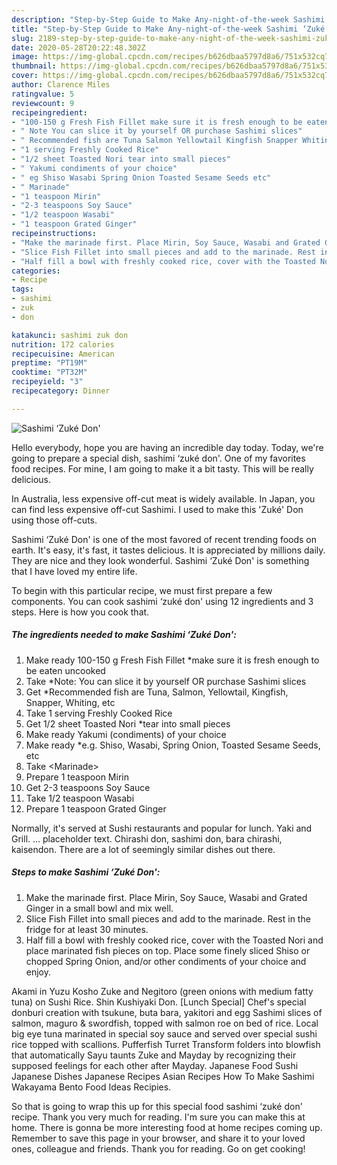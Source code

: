 ```yaml
---
description: "Step-by-Step Guide to Make Any-night-of-the-week Sashimi ‘Zuké Don&amp;#39;"
title: "Step-by-Step Guide to Make Any-night-of-the-week Sashimi ‘Zuké Don&amp;#39;"
slug: 2189-step-by-step-guide-to-make-any-night-of-the-week-sashimi-zuke-don-and-39
date: 2020-05-28T20:22:48.302Z
image: https://img-global.cpcdn.com/recipes/b626dbaa5797d8a6/751x532cq70/sashimi-zuke-don-recipe-main-photo.jpg
thumbnail: https://img-global.cpcdn.com/recipes/b626dbaa5797d8a6/751x532cq70/sashimi-zuke-don-recipe-main-photo.jpg
cover: https://img-global.cpcdn.com/recipes/b626dbaa5797d8a6/751x532cq70/sashimi-zuke-don-recipe-main-photo.jpg
author: Clarence Miles
ratingvalue: 5
reviewcount: 9
recipeingredient:
- "100-150 g Fresh Fish Fillet make sure it is fresh enough to be eaten uncooked"
- " Note You can slice it by yourself OR purchase Sashimi slices"
- " Recommended fish are Tuna Salmon Yellowtail Kingfish Snapper Whiting etc"
- "1 serving Freshly Cooked Rice"
- "1/2 sheet Toasted Nori tear into small pieces"
- " Yakumi condiments of your choice"
- " eg Shiso Wasabi Spring Onion Toasted Sesame Seeds etc"
- " Marinade"
- "1 teaspoon Mirin"
- "2-3 teaspoons Soy Sauce"
- "1/2 teaspoon Wasabi"
- "1 teaspoon Grated Ginger"
recipeinstructions:
- "Make the marinade first. Place Mirin, Soy Sauce, Wasabi and Grated Ginger in a small bowl and mix well."
- "Slice Fish Fillet into small pieces and add to the marinade. Rest in the fridge for at least 30 minutes."
- "Half fill a bowl with freshly cooked rice, cover with the Toasted Nori and place marinated fish pieces on top. Place some finely sliced Shiso or chopped Spring Onion, and/or other condiments of your choice and enjoy."
categories:
- Recipe
tags:
- sashimi
- zuk
- don

katakunci: sashimi zuk don 
nutrition: 172 calories
recipecuisine: American
preptime: "PT19M"
cooktime: "PT32M"
recipeyield: "3"
recipecategory: Dinner

---
```



![Sashimi ‘Zuké Don&#39;](https://img-global.cpcdn.com/recipes/b626dbaa5797d8a6/751x532cq70/sashimi-zuke-don-recipe-main-photo.jpg)

Hello everybody, hope you are having an incredible day today. Today, we're going to prepare a special dish, sashimi ‘zuké don&#39;. One of my favorites food recipes. For mine, I am going to make it a bit tasty. This will be really delicious.

In Australia, less expensive off-cut meat is widely available. In Japan, you can find less expensive off-cut Sashimi. I used to make this &#39;Zuké&#39; Don using those off-cuts.

Sashimi ‘Zuké Don&#39; is one of the most favored of recent trending foods on earth. It's easy, it's fast, it tastes delicious. It is appreciated by millions daily. They are nice and they look wonderful. Sashimi ‘Zuké Don&#39; is something that I have loved my entire life.


To begin with this particular recipe, we must first prepare a few components. You can cook sashimi ‘zuké don&#39; using 12 ingredients and 3 steps. Here is how you cook that.

<!--inarticleads1-->

##### The ingredients needed to make Sashimi ‘Zuké Don&#39;:

1. Make ready 100-150 g Fresh Fish Fillet *make sure it is fresh enough to be eaten uncooked
1. Take  *Note: You can slice it by yourself OR purchase Sashimi slices
1. Get  *Recommended fish are Tuna, Salmon, Yellowtail, Kingfish, Snapper, Whiting, etc
1. Take 1 serving Freshly Cooked Rice
1. Get 1/2 sheet Toasted Nori *tear into small pieces
1. Make ready  Yakumi (condiments) of your choice
1. Make ready  *e.g. Shiso, Wasabi, Spring Onion, Toasted Sesame Seeds, etc
1. Take  &lt;Marinade&gt;
1. Prepare 1 teaspoon Mirin
1. Get 2-3 teaspoons Soy Sauce
1. Take 1/2 teaspoon Wasabi
1. Prepare 1 teaspoon Grated Ginger


Normally, it&#39;s served at Sushi restaurants and popular for lunch. Yaki and Grill. … placeholder text. Chirashi don, sashimi don, bara chirashi, kaisendon. There are a lot of seemingly similar dishes out there. 

<!--inarticleads2-->

##### Steps to make Sashimi ‘Zuké Don&#39;:

1. Make the marinade first. Place Mirin, Soy Sauce, Wasabi and Grated Ginger in a small bowl and mix well.
1. Slice Fish Fillet into small pieces and add to the marinade. Rest in the fridge for at least 30 minutes.
1. Half fill a bowl with freshly cooked rice, cover with the Toasted Nori and place marinated fish pieces on top. Place some finely sliced Shiso or chopped Spring Onion, and/or other condiments of your choice and enjoy.


Akami in Yuzu Kosho Zuke and Negitoro (green onions with medium fatty tuna) on Sushi Rice. Shin Kushiyaki Don. [Lunch Special] Chef&#39;s special donburi creation with tsukune, buta bara, yakitori and egg Sashimi slices of salmon, maguro &amp; swordfish, topped with salmon roe on bed of rice. Local big eye tuna marinated in special soy sauce and served over special sushi rice topped with scallions. Pufferfish Turret Transform folders into blowfish that automatically Sayu taunts Zuke and Mayday by recognizing their supposed feelings for each other after Mayday. Japanese Food Sushi Japanese Dishes Japanese Recipes Asian Recipes How To Make Sashimi Wakayama Bento Food Ideas Recipies. 

So that is going to wrap this up for this special food sashimi ‘zuké don&#39; recipe. Thank you very much for reading. I'm sure you can make this at home. There is gonna be more interesting food at home recipes coming up. Remember to save this page in your browser, and share it to your loved ones, colleague and friends. Thank you for reading. Go on get cooking!
